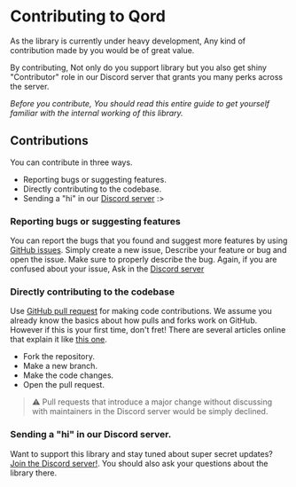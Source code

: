 # Contributing to Qord
As the library is currently under heavy development, Any kind of contribution made by you would be of great value.

By contributing, Not only do you support library but you also get shiny "Contributor" role in our Discord server that grants
you many perks across the server.

*Before you contribute, You should read this entire guide to get yourself familiar with the internal working of this library.*

## Contributions
You can contribute in three ways.

- Reporting bugs or suggesting features.
- Directly contributing to the codebase.
- Sending a "hi" in our [Discord server](https://discord.gg/nE9cGtzayA) :>

### Reporting bugs or suggesting features
You can report the bugs that you found and suggest more features by using [GitHub issues](https://github.com/nerdguyahmad/qord/issues). Simply create a new issue, Describe
your feature or bug and open the issue. Make sure to properly describe the bug. Again, if you are confused about your issue, Ask in the [Discord server](https://discord.gg/nE9cGtzayA)

### Directly contributing to the codebase
Use [GitHub pull request](https://github.com/nerdguyahmad/qord/pulls) for making code contributions. We assume you already know the basics about how pulls and forks
work on GitHub. However if this is your first time, don't fret! There are several articles online that explain it like
[this one](https://www.dataschool.io/how-to-contribute-on-github/).

- Fork the repository.
- Make a new branch.
- Make the code changes.
- Open the pull request.

> :warning: Pull requests that introduce a major change without discussing with maintainers in the Discord server would be simply declined.

### Sending a "hi" in our Discord server.
Want to support this library and stay tuned about super secret updates? [Join the Discord server!](https://discord.gg/nE9cGtzayA). You should also ask your questions
about the library there.
